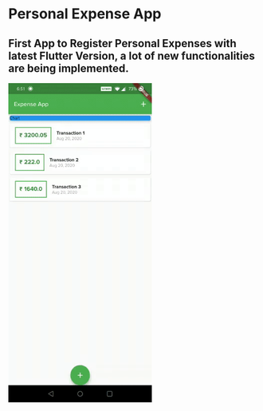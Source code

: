 # Personal Expense App

## First App to Register Personal Expenses with latest Flutter Version, a lot of new functionalities are being implemented.

![Personal Expense](README_assets/playback_example.gif)
